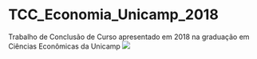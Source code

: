 # TCC_Economia_Unicamp_2018
Trabalho de Conclusão de Curso apresentado em 2018 na graduação em Ciências Econômicas da Unicamp
<img src="https://bkit.co/w_62f54cc4b6a2a.gif" />
